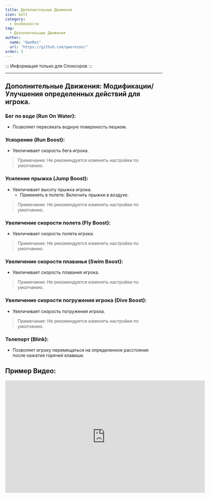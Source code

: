 ```yaml
---
title: Дополнительные Движения
icon: bolt
category:
  - Особенности
tag:
  - Дополнительные Движения
author: 
  name: "QweRez"
  url: "https://github.com/qwerezon/"
order: 5
---
```


::: Информация только для Спонсоров :::

---

## Дополнительные Движения: Модификации/Улучшения определенных действий для игрока.

### Бег по воде (Run On Water):
- Позволяет пересекать водную поверхность пешком.

### Ускорение (Run Boost):
- Увеличивает скорость бега игрока.
> Примечание: Не рекомендуется изменять настройки по умолчанию.

### Усиление прыжка (Jump Boost):
- Увеличивает высоту прыжка игрока.
  - Применять в полете: Включить прыжки в воздухе.
> Примечание: Не рекомендуется изменять настройки по умолчанию.

### Увеличение скорости полета (Fly Boost):
- Увеличивает скорость полета игрока.
> Примечание: Не рекомендуется изменять настройки по умолчанию.

### Увеличение скорости плаванья (Swim Boost): 
- Увеличивает скорость плавания игрока.
> Примечание: Не рекомендуется изменять настройки по умолчанию.

### Увеличение скорости погружения игрока (Dive Boost):
- Увеличивает скорость погружения игрока.
> Примечание: Не рекомендуется изменять настройки по умолчанию.

### Телепорт (Blink):
- Позволяет игроку перемещаться на определенное расстояние после нажатия горячей клавиши.

## Пример Видео:

<div class="iframe-container"><iframe width="640" height="360" src="https://www.youtube.com/embed/wMd9icqhFQg?list=PL5eI1Tb64p56g27qfYk7VuFTz4FK6YrKa" title="Korepi - Дополнительные Движения (Спонсор)" frameborder="0" allow="accelerometer; autoplay; clipboard-write; encrypted-media; gyroscope; picture-in-picture; web-share" allowfullscreen></iframe></div>
